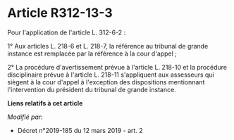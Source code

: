 # Article R312-13-3

Pour l'application de l'article L. 312-6-2 :

1° Aux articles L. 218-6 et L. 218-7, la référence au tribunal de grande instance est remplacée par la référence à la cour
d'appel ;

2° La procédure d'avertissement prévue à l'article L. 218-10 et la procédure disciplinaire prévue à l'article L. 218-11
s'appliquent aux assesseurs qui siègent à la cour d'appel à l'exception des dispositions mentionnant l'intervention du
président du tribunal de grande instance.

**Liens relatifs à cet article**

_Modifié par_:

  - Décret n°2019-185 du 12 mars 2019 - art. 2
